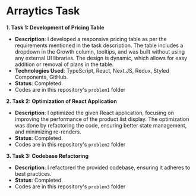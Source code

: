 # Arraytics Task

**1. Task 1: Development of Pricing Table**

* **Description**: I developed a responsive pricing table as per the requirements mentioned in the task description. The table includes a dropdown in the Growth column, tooltips, and was built without using any external UI libraries. The design is dynamic, which allows for easy addition or removal of plans in the table.
* **Technologies Used**: TypeScript, React, Next.JS, Redux, Styled Components, GitHub.
* **Status**: Completed.
* Codes are in this repository's `problem1` folder

**2. Task 2: Optimization of React Application**

* **Description**: I optimized the given React application, focusing on improving the performance of the product list display. The optimization was done by refactoring the code, ensuring better state management, and minimizing re-renders.
* **Status**: Completed.
* Codes are in this repository's `problem2` folder

**3. Task 3: Codebase Refactoring**

* **Description**: I refactored the provided codebase, ensuring it adheres to best practices.
* **Status**: Completed.
* Codes are in this repository's `problem3` folder
